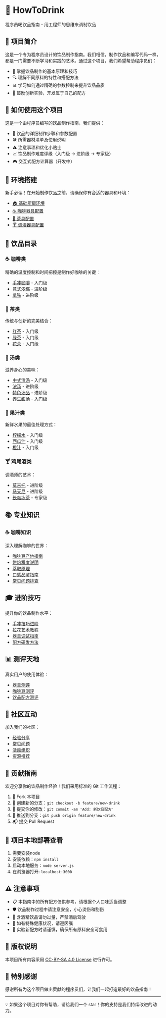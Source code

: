 ﻿# 🍹 HowToDrink

程序员喝饮品指南 - 用工程师的思维来调制饮品

## 📖 项目简介

这是一个专为程序员设计的饮品制作指南。我们相信，制作饮品和编写代码一样，都是一门需要不断学习和实践的艺术。通过这个项目，我们希望帮助程序员们：

- 🎯 掌握饮品制作的基本原理和技巧
- 🔍 理解不同原料的特性和搭配方法
- 📊 学习如何通过精确的参数控制来提升饮品品质
- 🧪 鼓励创新实验，开发属于自己的配方

## 🚀 如何使用这个项目

这是一个由程序员编写的饮品制作指南，我们提供：
- 📝 饮品的详细制作步骤和参数配置
- 🛠️ 所需器材清单及使用说明
- ⚠️ 注意事项和优化小贴士
- 📈 饮品制作难度评级（入门级 → 进阶级 → 专家级）
- 🎮 交互式配方计算器（开发中）

## 🔧 环境搭建
新手必读！在开始制作饮品之前，请确保你有合适的器具和环境：
- [🏠 基础厨房环境](setup/basic-kitchen.md)
- [☕ 咖啡器具配置](setup/coffee-equipment.md)
- [🍵 茶具配置](setup/tea-equipment.md)
- [🍸 调酒器具配置](setup/bartender-equipment.md)

## 🎯 饮品目录

### ☕ 咖啡类
精确的温度控制和时间把控是制作好咖啡的关键：
- [手冲咖啡](drinks/coffee/pour-over-coffee.md) - 入门级
- [意式浓缩](drinks/coffee/espresso.md) - 进阶级
- [拿铁](drinks/coffee/latte.md) - 进阶级

### 🍵 茶类
传统与创新的完美结合：
- [红茶](drinks/tea/black-tea/README.md) - 入门级
- [绿茶](drinks/tea/green-tea/README.md) - 入门级
- [花茶](drinks/tea/flower-tea/README.md) - 入门级

### 🥣 汤类
滋养身心的美味：
- [中式清汤](drinks/soup/chinese-clear-soup.md) - 入门级
- [浓汤](drinks/soup/cream-soup.md) - 进阶级
- [特色汤品](drinks/soup/special-soup.md) - 进阶级
- [养生甜汤](drinks/sweet-soup/README.md) - 入门级

### 🥤 果汁类
新鲜水果的最佳处理方式：
- [柠檬水](drinks/juice/lemonade.md) - 入门级
- [西瓜汁](drinks/juice/watermelon-juice.md) - 入门级
- [橙汁](drinks/juice/orange-juice.md) - 入门级

### 🍸 鸡尾酒类
调酒师的艺术：
- [莫吉托](drinks/cocktail/mojito.md) - 进阶级
- [马天尼](drinks/cocktail/martini.md) - 进阶级
- [长岛冰茶](drinks/cocktail/long-island-iced-tea.md) - 专家级

## 📚 专业知识
### ☕ 咖啡知识
深入理解咖啡的世界：
- [咖啡豆产地指南](knowledge/coffee/origin-guide.md)
- [烘焙程度说明](knowledge/coffee/roast-levels.md)
- [萃取原理](knowledge/coffee/extraction-theory.md)
- [口感品鉴指南](knowledge/coffee/tasting-guide.md)
- [常见问题排查](knowledge/coffee/troubleshooting.md)

## 🎓 进阶技巧
提升你的饮品制作水平：
- [手冲技巧进阶](skills/pour-over-advanced.md)
- [拉花艺术教程](skills/latte-art.md)
- [器具调试指南](skills/equipment-tuning.md)
- [配方研发方法](skills/recipe-development.md)

## 📊 测评天地
真实用户的使用体验：
- [器具测评](reviews/equipment-reviews.md)
- [咖啡豆测评](reviews/coffee-bean-reviews.md)
- [饮品配方测评](reviews/drink-recipe-reviews.md)

## 👥 社区互动
加入我们的社区：
- [经验分享](community/experience-sharing.md)
- [常见问题](community/faq.md)
- [活动组织](community/events.md)
- [资源推荐](community/resources.md)

## 🤝 贡献指南

欢迎分享你的饮品制作经验！我们采用标准的 Git 工作流程：

1. 🍴 Fork 本项目
2. 🌿 创建新的分支：`git checkout -b feature/new-drink`
3. 💾 提交你的修改：`git commit -am 'Add: 新饮品配方'`
4. 🚀 推送到分支：`git push origin feature/new-drink`
5. 📬 提交 Pull Request

## 📜 项目本地部署查看
1. 需要安装node
2. 安装依赖：`npm install`
3. 启动本地服务：`node server.js`
4. 在浏览器打开: `localhost:3000`


## ⚠️ 注意事项

- 📋 本指南中的所有配方仅供参考，请根据个人口味适当调整
- 🛡️ 饮品制作过程中请注意安全，小心烫伤和割伤
- 🚫 含酒精饮品请勿过量，严禁酒后驾驶
- 🏥 如有特殊健康状况，请遵医嘱
- 🧪 实验新配方时请谨慎，确保所有原料安全可食用

## 📄 版权说明

本项目所有内容采用 [CC-BY-SA 4.0 License](LICENSE) 进行许可。

## 🌟 特别感谢

感谢所有为这个项目做出贡献的程序员们，让我们一起打造最好的饮品指南！

---

💡 如果这个项目对你有帮助，请给我们一个 star！你的支持是我们持续改进的动力。
